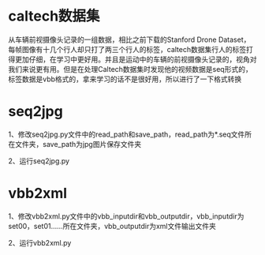 # caltech数据集
从车辆前视摄像头记录的一组数据，相比之前下载的Stanford Drone Dataset，每帧图像有十几个行人却只打了两三个行人的标签，caltech数据集行人的标签打得更加仔细，在学习中更好用。并且是运动中的车辆的前视摄像头记录的，视角对我们来说更有用。但是在处理Caltech数据集时发现他的视频数据是seq形式的，标签数据是vbb格式的，拿来学习的话不是很好用，所以进行了一下格式转换

# seq2jpg

1、修改seq2jpg.py文件中的read_path和save_path，read_path为*.seq文件所在文件夹，save_path为jpg图片保存文件夹

2、运行seq2jpg.py

# vbb2xml

1、修改vbb2xml.py文件中的vbb_inputdir和vbb_outputdir，vbb_inputdir为set00，set01……所在文件夹，vbb_outputdir为xml文件输出文件夹

2、运行vbb2xml.py
